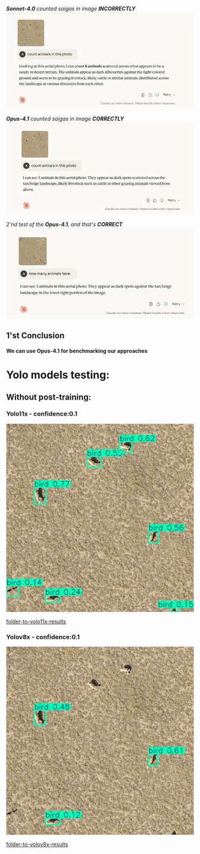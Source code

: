 ***Sonnet-4.0** counted saigas in image **INCORRECTLY***
![Sonnet-4.0-test-1](readme_images/sonnet-4-5.png)

***Opus-4.1** counted saigas in image **CORRECTLY***
![Opus-4.1-test-1](readme_images/opus-4.1-5.png)

*2'nd test of the **Opus-4.1**, and that's **CORRECT***
![Opus-4.1-test-2](readme_images/opus-4.1-3.png)

## 1'st Conclusion
####  We can use **Opus-4.1** for benchmarking our approaches


# Yolo models testing:
## Without post-training:
### Yolo11x - confidence:0.1
![Yolo11x-confidence-0.1](readme_images/yolo11x-0.1.png)

[folder-to-yolo11x-results](./predicted_images-yolo11x/)
### Yolov8x - confidence:0.1
![Yolov8x-confidence:0.1](readme_images/yolov8x-0.1.png)

[folder-to-yolov8x-results](./predicted_images-yolov8x/)
